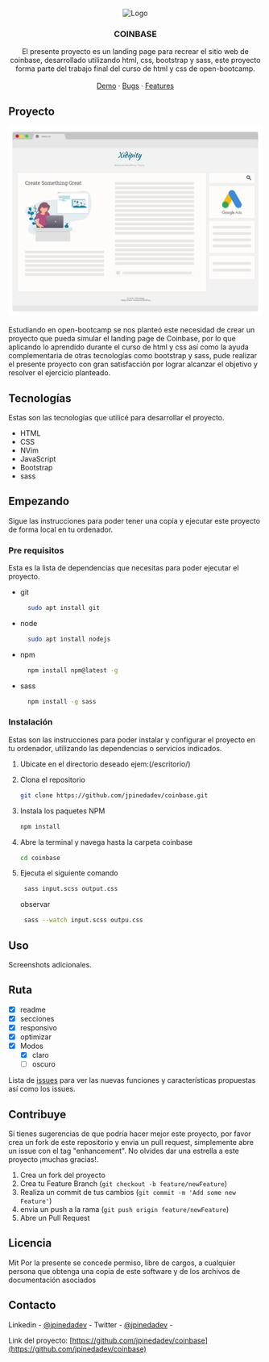﻿<!-- PROJECT LOGO -->
<br />
<div align="center">
    <img src="https://github.com/othneildrew/Best-README-Template/raw/master/images/logo.png" alt="Logo" width="80" height="80">

  <h3 align="center">COINBASE</h3>

  <p align="center">
    El presente proyecto es un landing page para recrear el sitio web de coinbase, desarrollado utilizando html, css, bootstrap y sass, este proyecto forma parte del trabajo final del curso de html y css de open-bootcamp.
    <br />
    <br />
    <a href="https://jpinedadev.github.io/coinbase/">Demo</a>
    ·
    <a href="https://github.com/jpinedadev/coinbase/issues">Bugs</a>
    ·
    <a href="https://github.com/jpinedadev/coinbase/issues"> Features</a>
  </p>
</div>



<!-- ABOUT THE PROJECT -->
## Proyecto

![enter image description here](https://github.com/othneildrew/Best-README-Template/raw/master/images/screenshot.png)


Estudiando en open-bootcamp se nos planteó este necesidad de crear un proyecto que pueda simular el landing page de Coinbase, por lo que aplicando lo aprendido durante el curso de html y css así como la ayuda complementaria de otras tecnologías como bootstrap y sass, pude realizar el presente proyecto con gran satisfacción por lograr alcanzar el objetivo y resolver el ejercicio planteado.



## Tecnologías

Estas son las tecnologías que utilicé para desarrollar el proyecto.

-   HTML
-   CSS
-   NVim
-   JavaScript
-   Bootstrap
-   sass



<!-- GETTING STARTED -->
## Empezando

Sigue las instrucciones para poder tener una copia y ejecutar este proyecto de forma local en tu ordenador.

### Pre requisitos

Esta es la lista de dependencias que necesitas para poder ejecutar el proyecto.
* git
  ```sh
	sudo apt install git
  ```
* node
  ```sh
	sudo apt install nodejs
  ```
* npm
  ```sh
    npm install npm@latest -g
  ```

* sass
  ```sh
    npm install -g sass
  ```

### Instalación

Estas son las instrucciones para poder instalar y configurar el proyecto en tu ordenador, utilizando las dependencias o servicios indicados.

1. Ubicate en el directorio deseado ejem:(/escritorio/)
2. Clona el repositorio
   ```sh
   git clone https://github.com/jpinedadev/coinbase.git
   ```
3. Instala los paquetes NPM
   ```sh
   npm install
   ```
4.  Abre la terminal y navega hasta la carpeta coinbase
    ```sh
    cd coinbase
    ```
5.  Ejecuta el siguiente comando
    ```sh
     sass input.scss output.css
    ```
    observar
   
	   ```sh
	    sass --watch input.scss outpu.css
	   ```



<!-- USAGE EXAMPLES -->
## Uso

Screenshots adicionales.


<!-- ROADMAP -->
## Ruta

- [x]  readme
- [x]  secciones
- [x]  responsivo
- [x]  optimizar
- [x] Modos
    - [x] claro
    - [ ] oscuro

Lista de [issues](https://github.com/jpinedadev/coinbase/issues) para ver las nuevas funciones y características propuestas así como los issues.



<!-- CONTRIBUTING -->
## Contribuye

Si tienes sugerencias de que podría hacer mejor este proyecto, por favor crea un fork de este repositorio y envia un pull request, simplemente abre un issue con el tag "enhancement".
No olvides dar una estrella a este proyecto ¡muchas gracias!.

1. Crea un fork del proyecto
2. Crea tu Feature Branch (`git checkout -b feature/newFeature`)
3. Realiza un commit de tus cambios (`git commit -m 'Add some new Feature'`)
4. envia un push a la rama (`git push origin feature/newFeature`)
5. Abre un  Pull Request




<!-- LICENSE -->
## Licencia

Mit Por la presente se concede permiso, libre de cargos, a cualquier persona que obtenga una copia de este software y de los archivos de documentación asociados





<!-- CONTACT -->
## Contacto

Linkedin - [@jpinedadev](https://www.linkedin.com/in/jpinedadev/) - 
Twitter - [@jpinedadev](https://twitter.com/Jpinedadev) - 

Link del proyecto: [https://github.com/jpinedadev/coinbase](https://github.com/jpinedadev/coinbase)


